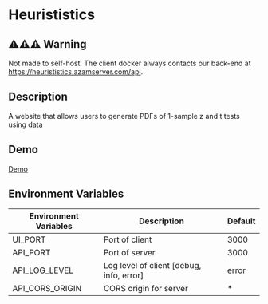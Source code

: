 # Heurististics

## ⚠️⚠️⚠️ Warning
Not made to self-host. The client docker always contacts our back-end at https://heurististics.azamserver.com/api.

## Description
A website that allows users to generate PDFs of 1-sample z and t tests using data

## Demo
[Demo](https://heurististics.azamserver.com/)

## Environment Variables
| Environment Variables | Description                                | Default |
|------------------------|-------------------------------------------|---------|
| UI_PORT                | Port of client                            | 3000    |
| API_PORT               | Port of server                            | 3000    |
| API_LOG_LEVEL          | Log level of client [debug, info, error]  | error   |
| API_CORS_ORIGIN        | CORS origin for server                    | *       |
